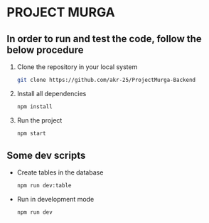 # PROJECT MURGA

## In order to run and test the code, follow the below procedure

1. Clone the repository in your local system

    ```sh
    git clone https://github.com/akr-25/ProjectMurga-Backend
    ```

2. Install all dependencies

    ```sh
    npm install
    ```

3. Run the project

    ```sh
    npm start
    ```

## Some dev scripts

- Create tables in the database

    ```sh
    npm run dev:table
    ```

- Run in development mode

    ```sh
    npm run dev
    ```
